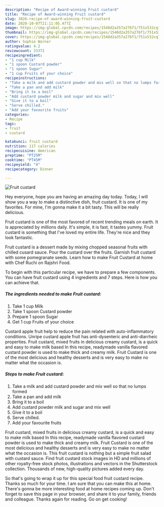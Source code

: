 ```yaml
---
description: "Recipe of Award-winning Fruit custard"
title: "Recipe of Award-winning Fruit custard"
slug: 3826-recipe-of-award-winning-fruit-custard
date: 2020-10-07T21:11:05.477Z
image: https://img-global.cpcdn.com/recipes/1548d2a357a276f1/751x532cq70/fruit-custard-recipe-main-photo.jpg
thumbnail: https://img-global.cpcdn.com/recipes/1548d2a357a276f1/751x532cq70/fruit-custard-recipe-main-photo.jpg
cover: https://img-global.cpcdn.com/recipes/1548d2a357a276f1/751x532cq70/fruit-custard-recipe-main-photo.jpg
author: Sophie Warner
ratingvalue: 4.2
reviewcount: 33372
recipeingredient:
- "1 cup Milk"
- "1 spoon Custard powder"
- "1 spoon Sugar"
- "1 cup Fruits of your choice"
recipeinstructions:
- "Take a milk and add custard powder and mix well so that no lumps formed"
- "Take a pan and add milk"
- "Bring it to a boil"
- "Add custard powder milk and sugar and mix well"
- "Give it to a boil"
- "Serve chilled."
- "Add your favourite fruits"
categories:
- Recipe
tags:
- fruit
- custard

katakunci: fruit custard 
nutrition: 117 calories
recipecuisine: American
preptime: "PT25M"
cooktime: "PT45M"
recipeyield: "4"
recipecategory: Dinner

---
```



![Fruit custard](https://img-global.cpcdn.com/recipes/1548d2a357a276f1/751x532cq70/fruit-custard-recipe-main-photo.jpg)

Hey everyone, hope you are having an amazing day today. Today, I will show you a way to make a distinctive dish, fruit custard. It is one of my favorites. For mine, I'm gonna make it a bit tasty. This will be really delicious.

Fruit custard is one of the most favored of recent trending meals on earth. It is appreciated by millions daily. It's simple, it is fast, it tastes yummy. Fruit custard is something that I've loved my entire life. They're nice and they look fantastic.

Fruit custard is a dessert made by mixing chopped seasonal fruits with chilled cusard sauce. Pour the custard over the fruits. Garnish fruit custard with some pomegranate seeds. Learn how to make Fruit Custard at home with Chef Ruchi on Rajshri Food.


To begin with this particular recipe, we have to prepare a few components. You can have fruit custard using 4 ingredients and 7 steps. Here is how you can achieve that.

<!--inarticleads1-->

##### The ingredients needed to make Fruit custard:

1. Take 1 cup Milk
1. Take 1 spoon Custard powder
1. Prepare 1 spoon Sugar
1. Get 1 cup Fruits of your choice


Custard apple fruit help to reduce the pain related with auto-inflammatory conditions. Unripe custard apple fruit has anti-dysenteric and anti-diarrheic properties. Fruit custard, mixed fruits in delicious creamy custard, is a quick and easy to make milk based In this recipe, readymade vanilla flavored custard powder is used to make thick and creamy milk. Fruit Custard is one of the most delicious and healthy desserts and is very easy to make no matter what the occasion is. 

<!--inarticleads2-->

##### Steps to make Fruit custard:

1. Take a milk and add custard powder and mix well so that no lumps formed
1. Take a pan and add milk
1. Bring it to a boil
1. Add custard powder milk and sugar and mix well
1. Give it to a boil
1. Serve chilled.
1. Add your favourite fruits


Fruit custard, mixed fruits in delicious creamy custard, is a quick and easy to make milk based In this recipe, readymade vanilla flavored custard powder is used to make thick and creamy milk. Fruit Custard is one of the most delicious and healthy desserts and is very easy to make no matter what the occasion is. This fruit custard is nothing but a simple fruit salad with custard sauce. Find fruit custard stock images in HD and millions of other royalty-free stock photos, illustrations and vectors in the Shutterstock collection. Thousands of new, high-quality pictures added every day. 

So that's going to wrap it up for this special food fruit custard recipe. Thanks so much for your time. I am sure that you can make this at home. There's gonna be more interesting food at home recipes coming up. Don't forget to save this page in your browser, and share it to your family, friends and colleague. Thanks again for reading. Go on get cooking!
